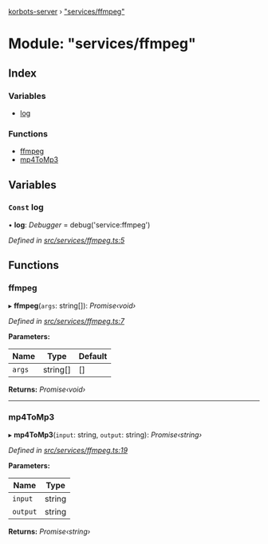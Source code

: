 [korbots-server](../README.md) › ["services/ffmpeg"](_services_ffmpeg_.md)

# Module: "services/ffmpeg"

## Index

### Variables

* [log](_services_ffmpeg_.md#const-log)

### Functions

* [ffmpeg](_services_ffmpeg_.md#ffmpeg)
* [mp4ToMp3](_services_ffmpeg_.md#mp4tomp3)

## Variables

### `Const` log

• **log**: *Debugger* = debug('service:ffmpeg')

*Defined in [src/services/ffmpeg.ts:5](https://github.com/Xisabla/Korbots/blob/256fa13/server/src/services/ffmpeg.ts#L5)*

## Functions

###  ffmpeg

▸ **ffmpeg**(`args`: string[]): *Promise‹void›*

*Defined in [src/services/ffmpeg.ts:7](https://github.com/Xisabla/Korbots/blob/256fa13/server/src/services/ffmpeg.ts#L7)*

**Parameters:**

Name | Type | Default |
------ | ------ | ------ |
`args` | string[] | [] |

**Returns:** *Promise‹void›*

___

###  mp4ToMp3

▸ **mp4ToMp3**(`input`: string, `output`: string): *Promise‹string›*

*Defined in [src/services/ffmpeg.ts:19](https://github.com/Xisabla/Korbots/blob/256fa13/server/src/services/ffmpeg.ts#L19)*

**Parameters:**

Name | Type |
------ | ------ |
`input` | string |
`output` | string |

**Returns:** *Promise‹string›*
